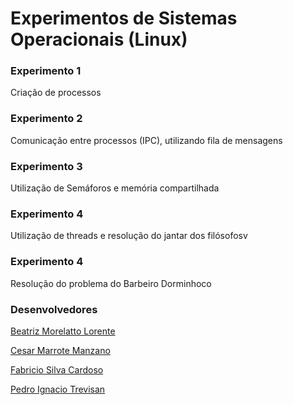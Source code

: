 # Experimentos de Sistemas Operacionais (Linux)

### Experimento 1
Criação de processos

### Experimento 2
Comunicação entre processos (IPC), utilizando fila de mensagens

### Experimento 3
Utilização de Semáforos e memória compartilhada

### Experimento 4
Utilização de threads e resolução do jantar dos filósofosv

### Experimento 4
Resolução do problema do Barbeiro Dorminhoco

### Desenvolvedores
[Beatriz Morelatto Lorente](https://github.com/BiaLorente)

[Cesar Marrote Manzano](https://github.com/cesarmmanzano)

[Fabricio Silva Cardoso](https://github.com/Unknowgamer1)

[Pedro Ignacio Trevisan](https://github.com/pedro-it-Rep)
